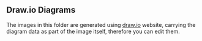 ## Draw.io Diagrams

The images in this folder are generated using [draw.io][drawio] website, carrying the diagram data
as part of the image itself, therefore you can edit them.

[drawio]: https;//draw.io